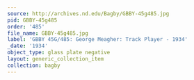```yaml
---
source: http://archives.nd.edu/Bagby/GBBY-45g485.jpg
pid: GBBY-45g485
order: '485'
file_name: GBBY-45g485.jpg
label: 'GBBY 45G/485: George Meagher: Track Player - 1934'
_date: '1934'
object_type: glass plate negative
layout: generic_collection_item
collection: bagby
---
```

